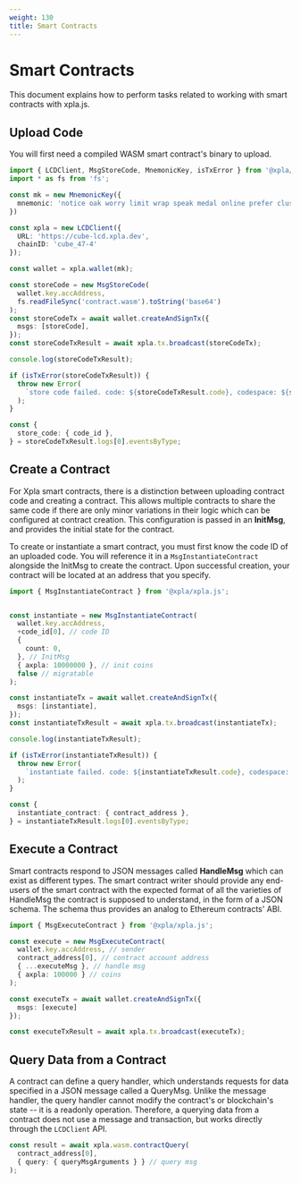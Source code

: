 ```yaml
---
weight: 130
title: Smart Contracts
---
```


# Smart Contracts

This document explains how to perform tasks related to working with smart contracts with xpla.js.

## Upload Code

You will first need a compiled WASM smart contract's binary to upload.

```ts
import { LCDClient, MsgStoreCode, MnemonicKey, isTxError } from '@xpla/xpla.js';
import * as fs from 'fs';

const mk = new MnemonicKey({
  mnemonic: 'notice oak worry limit wrap speak medal online prefer cluster roof addict wrist behave treat actual wasp year salad speed social layer crew genius'
})

const xpla = new LCDClient({
  URL: 'https://cube-lcd.xpla.dev',
  chainID: 'cube_47-4'
});

const wallet = xpla.wallet(mk);

const storeCode = new MsgStoreCode(
  wallet.key.accAddress,
  fs.readFileSync('contract.wasm').toString('base64')
);
const storeCodeTx = await wallet.createAndSignTx({
  msgs: [storeCode],
});
const storeCodeTxResult = await xpla.tx.broadcast(storeCodeTx);

console.log(storeCodeTxResult);

if (isTxError(storeCodeTxResult)) {
  throw new Error(
    `store code failed. code: ${storeCodeTxResult.code}, codespace: ${storeCodeTxResult.codespace}, raw_log: ${storeCodeTxResult.raw_log}`
  );
}

const {
  store_code: { code_id },
} = storeCodeTxResult.logs[0].eventsByType;
```

## Create a Contract

For Xpla smart contracts, there is a distinction between uploading contract code and creating a contract. This allows multiple contracts to share the same code if there are only minor variations in their logic which can be configured at contract creation. This configuration is passed in an **InitMsg**, and provides the initial state for the contract.

To create or instantiate a smart contract, you must first know the code ID of an uploaded code. You will reference it in a `MsgInstantiateContract` alongside the InitMsg to create the contract. Upon successful creation, your contract will be located at an address that you specify.

```ts
import { MsgInstantiateContract } from '@xpla/xpla.js';


const instantiate = new MsgInstantiateContract(
  wallet.key.accAddress,
  +code_id[0], // code ID
  {
    count: 0,
  }, // InitMsg
  { axpla: 10000000 }, // init coins
  false // migratable
);

const instantiateTx = await wallet.createAndSignTx({
  msgs: [instantiate],
});
const instantiateTxResult = await xpla.tx.broadcast(instantiateTx);

console.log(instantiateTxResult);

if (isTxError(instantiateTxResult)) {
  throw new Error(
    `instantiate failed. code: ${instantiateTxResult.code}, codespace: ${instantiateTxResult.codespace}, raw_log: ${instantiateTxResult.raw_log}`
  );
}

const {
  instantiate_contract: { contract_address },
} = instantiateTxResult.logs[0].eventsByType;
```

## Execute a Contract

Smart contracts respond to JSON messages called **HandleMsg** which can exist as different types. The smart contract writer should provide any end-users of the smart contract with the expected format of all the varieties of HandleMsg the contract is supposed to understand, in the form of a JSON schema. The schema thus provides an analog to Ethereum contracts' ABI.

```ts
import { MsgExecuteContract } from '@xpla/xpla.js';

const execute = new MsgExecuteContract(
  wallet.key.accAddress, // sender
  contract_address[0], // contract account address
  { ...executeMsg }, // handle msg
  { axpla: 100000 } // coins
);

const executeTx = await wallet.createAndSignTx({
  msgs: [execute]
});

const executeTxResult = await xpla.tx.broadcast(executeTx);
```

## Query Data from a Contract

A contract can define a query handler, which understands requests for data specified in a JSON message called a QueryMsg. Unlike the message handler, the query handler cannot modify the contract's or blockchain's state -- it is a readonly operation. Therefore, a querying data from a contract does not use a message and transaction, but works directly through the `LCDClient` API.

```ts
const result = await xpla.wasm.contractQuery(
  contract_address[0],
  { query: { queryMsgArguments } } // query msg
);
```
